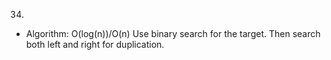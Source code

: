 34.

- Algorithm: O(log(n))/O(n)
  Use binary search for the target. Then search both left and right for duplication.
